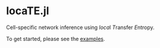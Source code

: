 # locaTE.jl

Cell-specific network inference using *loca*l *T*ransfer *E*ntropy.

To get started, please see the [examples](https://zsteve.phatcode.net/locatedocs/).
